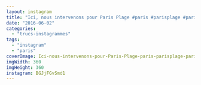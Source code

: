 ```yaml
---
layout: instagram
title: "Ici, nous intervenons pour Paris Plage #paris #parisplage #parismaville #crue #seine #flood"
date: "2016-06-02"
categories: 
  - "trucs-instagrammes"
tags: 
  - "instagram"
  - "paris"
coverImage: Ici-nous-intervenons-pour-Paris-Plage-paris-parisplage-parismaville-crue-seine-flood.jpg
imgWidth: 360
imgHeight: 360
instagram: BGJjFGvSmd1
---
```

